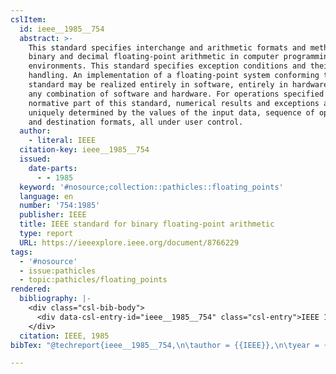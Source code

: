 ```yaml
---
cslItem:
  id: ieee__1985__754
  abstract: >-
    This standard specifies interchange and arithmetic formats and methods for
    binary and decimal floating-point arithmetic in computer programming
    environments. This standard specifies exception conditions and their default
    handling. An implementation of a floating-point system conforming to this
    standard may be realized entirely in software, entirely in hardware, or in
    any combination of software and hardware. For operations specified in the
    normative part of this standard, numerical results and exceptions are
    uniquely determined by the values of the input data, sequence of operations,
    and destination formats, all under user control.
  author:
    - literal: IEEE
  citation-key: ieee__1985__754
  issued:
    date-parts:
      - - 1985
  keyword: '#nosource;collection::pathicles::floating_points'
  language: en
  number: '754:1985'
  publisher: IEEE
  title: IEEE standard for binary floating-point arithmetic
  type: report
  URL: https://ieeexplore.ieee.org/document/8766229
tags:
  - '#nosource'
  - issue:pathicles
  - topic:pathicles/floating_points
rendered:
  bibliography: |-
    <div class="csl-bib-body">
      <div data-csl-entry-id="ieee__1985__754" class="csl-entry">IEEE 1985 <i>IEEE standard for binary floating-point arithmetic</i>. 754:1985. IEEE. Available at: https://ieeexplore.ieee.org/document/8766229.</div>
    </div>
  citation: IEEE, 1985
bibTex: "@techreport{ieee__1985__754,\n\tauthor = {{IEEE}},\n\tyear = {1985},\n\tnumber = {754:1985},\n\tinstitution = {IEEE},\n\ttitle = {IEEE standard for binary floating-point arithmetic},\n}\n\n"

---
```

